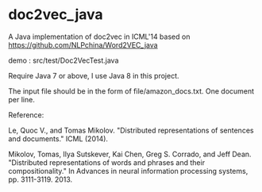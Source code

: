 # doc2vec_java
A Java implementation of doc2vec in ICML'14 based on https://github.com/NLPchina/Word2VEC_java

demo : src/test/Doc2VecTest.java

Require Java 7 or above, I use Java 8 in this project. 

The input file should be in the form of file/amazon_docs.txt. One document per line.

Reference:

Le, Quoc V., and Tomas Mikolov. "Distributed representations of sentences and documents." ICML (2014).

Mikolov, Tomas, Ilya Sutskever, Kai Chen, Greg S. Corrado, and Jeff Dean. "Distributed representations of words and phrases and their compositionality." In Advances in neural information processing systems, pp. 3111-3119. 2013.
